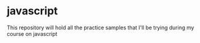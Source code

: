 # javascript
This repository will hold all the practice samples that I'll be trying during my course on javascript
